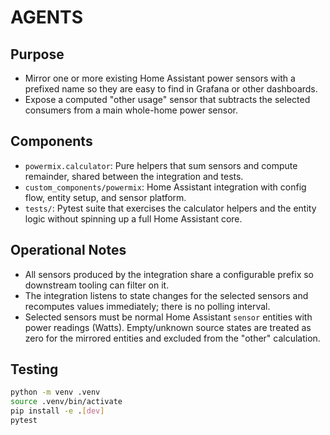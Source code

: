 # AGENTS

## Purpose
- Mirror one or more existing Home Assistant power sensors with a prefixed name so they are easy to find in Grafana or other dashboards.
- Expose a computed "other usage" sensor that subtracts the selected consumers from a main whole-home power sensor.

## Components
- `powermix.calculator`: Pure helpers that sum sensors and compute remainder, shared between the integration and tests.
- `custom_components/powermix`: Home Assistant integration with config flow, entity setup, and sensor platform.
- `tests/`: Pytest suite that exercises the calculator helpers and the entity logic without spinning up a full Home Assistant core.

## Operational Notes
- All sensors produced by the integration share a configurable prefix so downstream tooling can filter on it.
- The integration listens to state changes for the selected sensors and recomputes values immediately; there is no polling interval.
- Selected sensors must be normal Home Assistant `sensor` entities with power readings (Watts). Empty/unknown source states are treated as zero for the mirrored entities and excluded from the "other" calculation.

## Testing
```bash
python -m venv .venv
source .venv/bin/activate
pip install -e .[dev]
pytest
```
